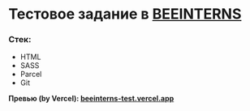 # Тестовое задание в [BEEINTERNS](https://beeline-interns.ru)

### Стек:
* HTML
* SASS
* Parcel
* Git

**Превью (by Vercel): [beeinterns-test.vercel.app](https://beeinterns-test.vercel.app/)**
